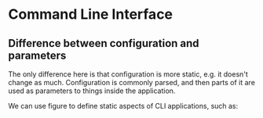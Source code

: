 # Command Line Interface


## Difference between configuration and parameters

The only difference here is that configuration is more static, e.g. it doesn't change as much.
Configuration is commonly parsed, and then parts of it are used as parameters to things inside the application.

We can use figure to define static aspects of CLI applications, such as:

